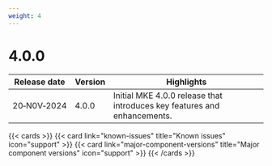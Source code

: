 ```yaml
---
weight: 4
---
```


# 4.0.0

| Release date | Version | Highlights                                                                                                                          |
|--------------|---------|-------------------------------------------------------------------------------------------------------------------------------------|
| 20&#8209;N0V&#8209;2024  | 4.0.0   | Initial MKE 4.0.0 release that introduces key features and enhancements. |

{{< cards >}}
  {{< card link="known-issues" title="Known issues" icon="support" >}}
  {{< card link="major-component-versions" title="Major component versions"
  icon="support" >}}
{{< /cards >}}

